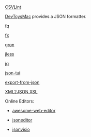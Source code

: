 [CSVLint](https://github.com/BdR76/CSVLint)

[DevToysMac](https://github.com/ObuchiYuki/DevToysMac) provides a JSON formatter.

[fq](https://github.com/wader/fq)

[fx](https://github.com/antonmedv/fx)

[gron](https://github.com/tomnomnom/gron)

[jless](https://github.com/PaulJuliusMartinez/jless)

[jq](https://github.com/stedolan/jq)

[json-tui](https://github.com/ArthurSonzogni/json-tui)

[export-from-json](https://github.com/zheeeng/export-from-json)

[XML2JSON.XSL](https://xml2json.duttke.de/)

Online Editors:

- [awesome-web-editor](https://github.com/xjh22222228/awesome-web-editor)

- [jsoneditor](https://github.com/josdejong/jsoneditor)

- [jsonvisio](https://github.com/AykutSarac/jsonvisio.com)
